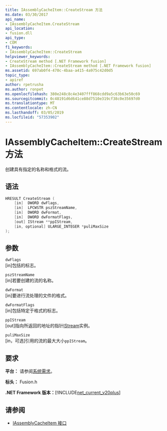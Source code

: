 ```yaml
---
title: IAssemblyCacheItem::CreateStream 方法
ms.date: 03/30/2017
api_name:
- IAssemblyCacheItem.CreateStream
api_location:
- fusion.dll
api_type:
- COM
f1_keywords:
- IAssemblyCacheItem::CreateStream
helpviewer_keywords:
- CreateStream method [.NET Framework fusion]
- IAssemblyCacheItem::CreateStream method [.NET Framework fusion]
ms.assetid: 697ab0f4-470c-4baa-a415-4a975c42d0d5
topic_type:
- apiref
author: rpetrusha
ms.author: ronpet
ms.openlocfilehash: 380e248c8c4e3407fff868cdd9a5c63b63e50c69
ms.sourcegitcommit: 0c48191d6d641ce88d7510e319cf38c0e35697d0
ms.translationtype: MT
ms.contentlocale: zh-CN
ms.lasthandoff: 03/05/2019
ms.locfileid: "57353902"
---
```

# <a name="iassemblycacheitemcreatestream-method"></a>IAssemblyCacheItem::CreateStream 方法

创建具有指定的名称和格式的流。

## <a name="syntax"></a>语法

```cpp
HRESULT CreateStream (
    [in]  DWORD dwFlags,
    [in]  LPCWSTR pszStreamName,
    [in]  DWORD dwFormat,
    [in]  DWORD dwFormatFlags,
    [out] IStream **ppIStream,
    [in, optional] ULARGE_INTEGER *puliMaxSize
);
```

## <a name="parameters"></a>参数

`dwFlags`\
[in]包括的标志。

`pszStreamName`\
[in]若要创建的流的名称。

`dwFormat`\
[in]要进行流处理的文件的格式。

`dwFormatFlags`\
[in]包括特定于格式的标志。

`ppIStream`\
[out]指向所返回的地址的指针[IStream](/windows/desktop/api/objidl/nn-objidl-istream)实例。

`puliMaxSize`\
[in，可选]引用的流的最大大小`ppIStream`。

## <a name="requirements"></a>要求

**平台：** 请参阅[系统需求](../../../../docs/framework/get-started/system-requirements.md)。

**标头：** Fusion.h

**.NET Framework 版本：**[!INCLUDE[net_current_v20plus](../../../../includes/net-current-v20plus-md.md)]

## <a name="see-also"></a>请参阅

- [IAssemblyCacheItem 接口](iassemblycacheitem-interface.md)